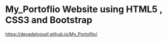 
# My_Portoflio Website using HTML5 , CSS3 and Bootstrap


https://devadelyousf.github.io/My_Portoflio/
